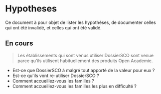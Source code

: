# Hypotheses

Ce document à pour objet de lister les hypothèses, de documenter celles qui ont été invalidé, et celles qui ont été validé.


## En cours


> Les établissements qui sont venus utiliser DossierSCO sont venue parce qu'ils utilisent habituellement des produits Open Academie.

- Est-ce que DossierSCO à malgré tout apporté de la valeur pour eux ?
- Est-ce qu'ils vont re-utiliser DossierSCO ?
- Comment accueillez-vous les familles ?
- Comment accueillez-vous les familles les plus en difficulté ?



